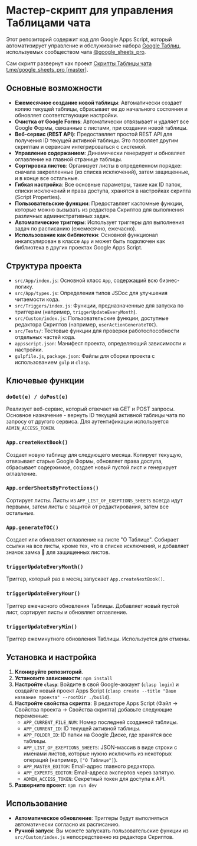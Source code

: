 # Мастер-скрипт для управления Таблицами чата

Этот репозиторий содержит код для Google Apps Script, который автоматизирует управление и обслуживание набора [Google Таблиц](https://drive.google.com/drive/folders/1mgzpM6dID_GUnzo-aQAAEv3kpFEmtgPx), используемых сообществом чата [@google_sheets_pro](https://t.me/google_sheets_pro).

Сам скрипт развернут как проект [Скрипты Таблицы чата t.me/google_sheets_pro [master]](https://script.google.com/d/1H8evtH2eYLg5lFUwlI_ao2kk4bN-Q1Zqt8r90cj-JaS6Wk5Gwvh6OoRc/edit?usp=sharing).

## Основные возможности

- **Ежемесячное создание новой таблицы**: Автоматически создает копию текущей таблицы, сбрасывает ее до начального состояния и обновляет соответствующие настройки.
- **Очистка от Google Forms**: Автоматически отвязывает и удаляет все Google Формы, связанные с листами, при создании новой таблицы.
- **Веб-сервис (REST API)**: Предоставляет простой REST API для получения ID текущей активной таблицы. Это позволяет другим скриптам и сервисам интегрироваться с системой.
- **Управление содержанием**: Динамически генерирует и обновляет оглавление на главной странице таблицы.
- **Сортировка листов**: Организует листы в определенном порядке: сначала закрепленные (из списка исключений), затем защищенные, и в конце все остальные.
- **Гибкая настройка**: Все основные параметры, такие как ID папок, списки исключений и права доступа, хранятся в настройках скрипта (Script Properties).
- **Пользовательские функции**: Предоставляет кастомные функции, которые можно вызывать из редактора Скриптов для выполнения различных административных задач.
- **Автоматические триггеры**: Использует триггеры для выполнения задач по расписанию (ежемесячно, ежечасно).
- **Использование как библиотеки**: Основной функционал инкапсулирован в классе `App` и может быть подключен как библиотека в других проектах Google Apps Script.

## Структура проекта

- `src/App/index.js`: Основной класс `App`, содержащий всю бизнес-логику.
- `src/App/types.js`: Определения типов JSDoc для улучшения читаемости кода.
- `src/Triggers/index.js`: Функции, предназначенные для запуска по триггерам (например, `triggerUpdateEveryMonth`).
- `src/Custom/index.js`: Пользовательские функции, доступные редактора Скриптов (например, `userActionGenerateTOC`).
- `src/Tests/`: Тестовые функции для проверки работоспособности отдельных частей кода.
- `appsscript.json`: Манифест проекта, определяющий зависимости и настройки.
- `gulpfile.js`, `package.json`: Файлы для сборки проекта с использованием `gulp` и `clasp`.

## Ключевые функции

### `doGet(e) / doPost(e)`

Реализует веб-сервис, который отвечает на GET и POST запросы. Основное назначение - вернуть ID текущей активной таблицы чата по запросу от другого сервиса. Для аутентификации используется `ADMIN_ACCESS_TOKEN`.

### `App.createNextBook()`

Создает новую таблицу для следующего месяца. Копирует текущую, отвязывает старые Google Формы, обновляет права доступа, сбрасывает содержимое, создает новый пустой лист и генерирует оглавление.

### `App.orderSheetsByProtections()`

Сортирует листы. Листы из `APP_LIST_OF_EXEPTIONS_SHEETS` всегда идут первыми, затем листы с защитой от редактирования, затем все остальные.

### `App.generateTOC()`

Создает или обновляет оглавление на листе "О Таблице". Собирает ссылки на все листы, кроме тех, что в списке исключений, и добавляет значок замка 🔏 для защищенных листов.

### `triggerUpdateEveryMonth()`

Триггер, который раз в месяц запускает `App.createNextBook()`.

### `triggerUpdateEveryHour()`

Триггер ежечасного обновления Таблицы. Добавляет новый пустой лист, сортирует листы и обновляет оглавление.

### `triggerUpdateEveryMin()`

Триггер ежеминутного обновления Таблицы. Используется для отмены.

## Установка и настройка

1. **Клонируйте репозиторий**.
2. **Установите зависимости**: `npm install`
3. **Настройте `clasp`**: Войдите в свой Google-аккаунт (`clasp login`) и создайте новый проект Apps Script (`clasp create --title "Ваше название проекта" --rootDir ./build`).
4. **Настройте свойства скрипта**: В редакторе Apps Script (Файл -> Свойства проекта -> Свойства скрипта) добавьте следующие переменные:
    - `APP_CURRENT_FILE_NUM`: Номер последней созданной таблицы.
    - `APP_CURRENT_ID`: ID текущей активной таблицы.
    - `APP_FOLDER_ID`: ID папки на Google Диске, где хранятся все таблицы.
    - `APP_LIST_OF_EXEPTIONS_SHEETS`: JSON-массив в виде строки с именами листов, которые нужно исключить из некоторых операций (например, `["О Таблице"]`).
    - `APP_MASTER_EDITOR`: Email-адрес главного редактора.
    - `APP_EXPERTS_EDITOR`: Email-адреса экспертов через запятую.
    - `ADMIN_ACCESS_TOKEN`: Секретный токен для доступа к API.
5. **Разверните проект**: `npm run dev`

## Использование

- **Автоматическое обновление**: Триггеры будут выполняться автоматически согласно их расписанию.
- **Ручной запуск**: Вы можете запускать пользовательские функции из `src/Custom/index.js` непосредственно из редактора Скриптов.
